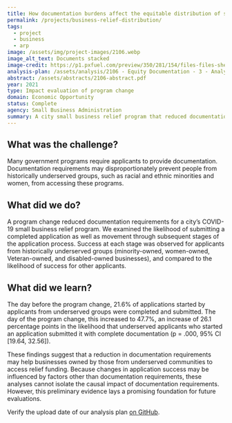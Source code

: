 ```yaml
---
title: How documentation burdens affect the equitable distribution of small business relief funding
permalink: /projects/business-relief-distribution/
tags: 
  - project
  - business
  - arp
image: /assets/img/project-images/2106.webp
image_alt_text: Documents stacked
image-credit: https://p1.pxfuel.com/preview/350/281/154/files-files-shelf-paper-office-planning-write.webp 
analysis-plan: /assets/analysis/2106 - Equity Documentation - 3 - Analysis Plan.pdf
abstract: /assets/abstracts/2106-abstract.pdf
year: 2021
type: Impact evaluation of program change
domain: Economic Opportunity
status: Complete
agency: Small Business Administration
summary: A city small business relief program that reduced documentation requirements subsequently received a higher share of completed applications from historically underserved businesses
---
```


## What was the challenge? 
Many government programs require applicants to provide documentation. Documentation requirements may disproportionately prevent people from historically underserved groups, such as racial and ethnic minorities and women, from accessing these programs. 

## What did we do? 
A program change reduced documentation requirements for a city’s COVID-19 small business relief program. We examined the likelihood of submitting a completed application as well as movement through subsequent stages of the application process. Success at each stage was observed for applicants from historically underserved groups (minority-owned, women-owned, Veteran-owned, and disabled-owned businesses), and compared to the likelihood of success for other applicants.

## What did we learn? 
The day before the program change, 21.6% of applications started by applicants from underserved groups were completed and submitted. The day of the program change, this increased to 47.7%, an increase of 26.1 percentage points in the likelihood that underserved applicants who started an application submitted it with complete documentation (p = .000, 95% CI [19.64, 32.56]). 

These findings suggest that a reduction in documentation requirements may help businesses owned by those from underserved communities to access relief funding. Because changes in application success may be influenced by factors other than documentation requirements, these analyses cannot isolate the causal impact of documentation requirements. However, this preliminary evidence lays a promising foundation for future evaluations. 

Verify the upload date of our analysis plan <a class="usa-link usa-link--external" href="https://github.com/gsa-oes/office-of-evaluation-sciences/commits/master/assets/analysis/2106 - Equity Documentation - 3 - Analysis Plan.pdf">on GitHub</a>.
